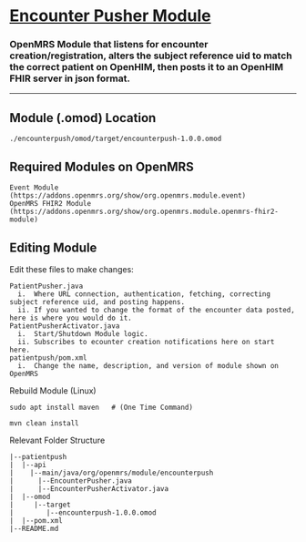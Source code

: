# <ins>Encounter Pusher Module</ins>
### OpenMRS Module that listens for encounter creation/registration, alters the subject reference uid to match the correct patient on OpenHIM, then posts it to an OpenHIM FHIR server in json format.
-------------

## **Module (.omod) Location**
```
./encounterpush/omod/target/encounterpush-1.0.0.omod
```

## **Required Modules on OpenMRS**
```
Event Module (https://addons.openmrs.org/show/org.openmrs.module.event)
OpenMRS FHIR2 Module (https://addons.openmrs.org/show/org.openmrs.module.openmrs-fhir2-module)
```

## **Editing Module**

Edit these files to make changes:
```
PatientPusher.java
  i.  Where URL connection, authentication, fetching, correcting subject reference uid, and posting happens.
  ii. If you wanted to change the format of the encounter data posted, here is where you would do it.        
PatientPusherActivator.java
  i.  Start/Shutdown Module logic.
  ii. Subscribes to ecounter creation notifications here on start here.
patientpush/pom.xml
  i.  Change the name, description, and version of module shown on OpenMRS
```

Rebuild Module (Linux)
```
sudo apt install maven   # (One Time Command)

mvn clean install
```

Relevant Folder Structure
```
|--patientpush
|  |--api
|    |--main/java/org/openmrs/module/encounterpush
|      |--EncounterPusher.java
|      |--EncounterPusherActivator.java
|  |--omod
|     |--target
|        |--encounterpush-1.0.0.omod
|  |--pom.xml
|--README.md
```